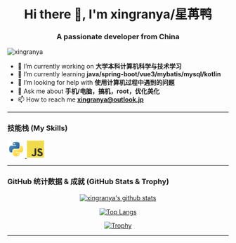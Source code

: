 <h1 align="center">Hi there 👋, I'm xingranya/星苒鸭</h1>
<h3 align="center">A passionate developer from China</h3>

<p align="left"> <img src="https://komarev.com/ghpvc/?username=xingranya&label=Profile%20views&color=0e75b6&style=flat" alt="xingranya" /> </p>

- 🔭 I’m currently working on **大学本科计算机科学与技术学习**
- 🌱 I’m currently learning **java/spring-boot/vue3/mybatis/mysql/kotlin**
- 🤔 I’m looking for help with **使用计算机过程中遇到的问题**
- 💬 Ask me about **手机/电脑，搞机，root，优化美化**
- 📫 How to reach me **xingranya@outlook.jp**

---

### 技能栈 (My Skills)

<p align="left">
  <a href="https://www.python.org" target="_blank" rel="noreferrer">
    <img src="https://raw.githubusercontent.com/devicons/devicon/master/icons/python/python-original.svg" alt="python" width="40" height="40"/>
  </a>
  <a href="https://developer.mozilla.org/en-US/docs/Web/JavaScript" target="_blank" rel="noreferrer">
    <img src="https://raw.githubusercontent.com/devicons/devicon/master/icons/javascript/javascript-original.svg" alt="javascript" width="40" height="40"/>
  </a>
  </p>

---

### GitHub 统计数据 & 成就 (GitHub Stats & Trophy)

<p align="center">
  <a href="https://github.com/anuraghazra/github-readme-stats">
    <img align="center" src="https://github-readme-stats.vercel.app/api?username=xingranya&show_icons=true&theme=radical" alt="xingranya's github stats"/>
  </a>
</p>
<p align="center">
  <a href="https://github.com/anuraghazra/github-readme-stats">
    <img align="center" src="https://github-readme-stats.vercel.app/api/top-langs/?username=xingranya&layout=compact&theme=radical" alt="Top Langs"/>
  </a>
</p>
<p align="center">
  <a href="https://github.com/ryo-ma/github-profile-trophy">
    <img src="https://github-profile-trophy.vercel.app/?username=xingranya&theme=radical&margin-w=15&margin-h=15" alt="Trophy" />
  </a>
</p>

---


